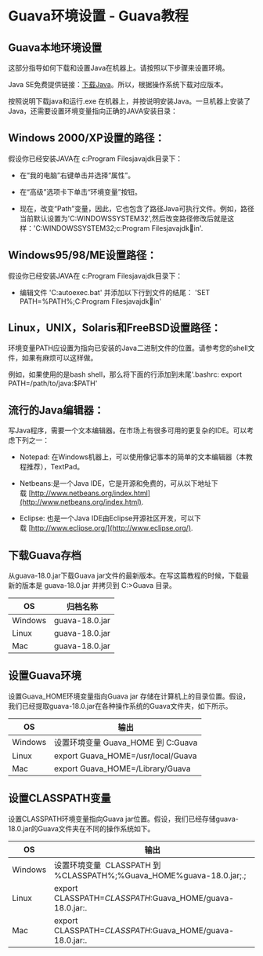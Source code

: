 # Guava环境设置 - Guava教程

## Guava本地环境设置

这部分指导如何下载和设置Java在机器上。请按照以下步骤来设置环境。

Java SE免费提供链接：[下载Java](http://java.sun.com/javase/downloads/index_jdk5.jsp)。所以，根据操作系统下载对应版本。

按照说明下载java和运行.exe 在机器上，并按说明安装Java。一旦机器上安装了Java，还需要设置环境变量指向正确的JAVA安装目录：

## Windows 2000/XP设置的路径：

假设你已经安装JAVA在 c:Program Filesjavajdk目录下：

*   在“我的电脑”右键单击并选择“属性”。

*   在“高级”选项卡下单击“环境变量”按钮。

*   现在，改变“Path”变量，因此，它也包含了路径Java可执行文件。例如，路径当前默认设置为'C:WINDOWSSYSTEM32',然后改变路径修改后就是这样：'C:WINDOWSSYSTEM32;c:Program Filesjavajdkin'.

## Windows95/98/ME设置路径：

假设你已经安装JAVA在 c:Program Filesjavajdk目录下：

*   编辑文件 'C:autoexec.bat' 并添加以下行到文件的结尾：
    'SET PATH=%PATH%;C:Program Filesjavajdkin'

## Linux，UNIX，Solaris和FreeBSD设置路径：

环境变量PATH应设置为指向已安装的Java二进制文件的位置。请参考您的shell文件，如果有麻烦可以这样做。

例如，如果使用的是bash shell，那么将下面的行添加到未尾'.bashrc: export PATH=/path/to/java:$PATH'

## 流行的Java编辑器：

写Java程序，需要一个文本编辑器。在市场上有很多可用的更复杂的IDE。可以考虑下列之一：

*   Notepad: 在Windows机器上，可以使用像记事本的简单的文本编辑器（本教程推荐），TextPad。

*   Netbeans:是一个Java IDE，它是开源和免费的，可从以下地址下载 [http://www.netbeans.org/index.html](http://www.netbeans.org/index.html).

*   Eclipse: 也是一个Java IDE由Eclipse开源社区开发，可以下载 [http://www.eclipse.org/](http://www.eclipse.org/).

## 下载Guava存档

从guava-18.0.jar下载Guava jar文件的最新版本。在写这篇教程的时候，下载最新的版本是 guava-18.0.jar 并拷贝到 C:&gt;Guava 目录。

| OS | 归档名称 |
| --- | --- |
| Windows | guava-18.0.jar |
| Linux | guava-18.0.jar |
| Mac | guava-18.0.jar |

## 设置Guava环境

设置Guava_HOME环境变量指向Guava jar 存储在计算机上的目录位置。假设，我们已经提取guava-18.0.jar在各种操作系统的Guava文件夹，如下所示。

| OS | 输出 |
| --- | --- |
| Windows | 设置环境变量 Guava_HOME 到 C:Guava |
| Linux | export Guava_HOME=/usr/local/Guava |
| Mac | export Guava_HOME=/Library/Guava |

## 设置CLASSPATH变量

设置CLASSPATH环境变量指向Guava jar位置。假设，我们已经存储guava-18.0.jar的Guava文件夹在不同的操作系统如下。

| OS | 输出 |
| --- | --- |
| Windows | 设置环境变量  CLASSPATH 到 %CLASSPATH%;%Guava_HOME%guava-18.0.jar;.; |
| Linux | export CLASSPATH=$CLASSPATH:$Guava_HOME/guava-18.0.jar:. |
| Mac | export CLASSPATH=$CLASSPATH:$Guava_HOME/guava-18.0.jar:. |

